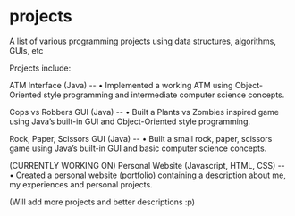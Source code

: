 # projects
A list of various programming projects using data structures, algorithms, GUIs, etc

Projects include:

ATM Interface (Java) --
  •	Implemented a working ATM using Object-Oriented style programming and intermediate computer science concepts.

Cops vs Robbers GUI (Java) --
  •	Built a Plants vs Zombies inspired game using Java’s built-in GUI and Object-Oriented style programming.

Rock, Paper, Scissors GUI (Java) --
  •	Built a small rock, paper, scissors game using Java’s built-in GUI and basic computer science concepts.
  
(CURRENTLY WORKING ON) Personal Website (Javascript, HTML, CSS) --
  •	Created a personal website (portfolio) containing a description about me, my experiences and personal projects.
  
(Will add more projects and better descriptions :p)
